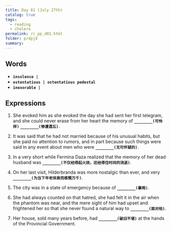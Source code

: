 ```yaml
---
title: Day 81 (July 27th)
catalog: true
tags: 
  - reading
  - cholera
permalink: /r_pp_d81.html
folder: prdpjd
summary: 
---
```


## Words

-   <b data-toggle="tooltip" data-original-title="{{site.data.glossary.insolence}}">`insolence | `</b>
-   <b data-toggle="tooltip" data-original-title="{{site.data.glossary.ostentatious}}">`ostentatious | ostentatious pedestal`</b>
-   <b data-toggle="tooltip" data-original-title="{{site.data.glossary.inexorable}}">`inexorable | `</b>



## Expressions

1.  She evoked him as she evoked the day she had sent her first telegram, and she could never erase from her heart the memory of <b data-toggle="tooltip" data-original-title="{{site.data.answers.81_a}}">`________(可怜样)`</b> <b data-toggle="tooltip" data-original-title="{{site.data.answers.81_a2}}">`________(惨遭遗忘)`</b>.

2.  It was said that he had not married because of his unusual habits, but she paid no attention to rumors, and in part because such things were said in any event about men who were <b data-toggle="tooltip" data-original-title="{{site.data.answers.81_b}}">`________(无可怀疑的)`</b>.

3.  In a very short while Fermina Daza realized that the memory of her dead husband was <b data-toggle="tooltip" data-original-title="{{site.data.answers.81_c}}">`________(不仅经得起火烧，还经得住时间的流逝)`</b>.

4.  On her last visit, Hilderbranda was more nostalgic than ever, and very <b data-toggle="tooltip" data-original-title="{{site.data.answers.81_d}}">`________(为当下年老体衰而感慨万千)`</b>.

5.  The city was in a state of emergency because of <b data-toggle="tooltip" data-original-title="{{site.data.answers.81_e}}">`________(暴雨)`</b>.

6.  She had always counted on that hatred, she had felt it in the air when the phantom was near, and the mere sight of him had upset and frightened her so that she never found a natural way to <b data-toggle="tooltip" data-original-title="{{site.data.answers.81_f}}">`________(面对他)`</b>.

7.  Her house, sold many years before, had <b data-toggle="tooltip" data-original-title="{{site.data.answers.81_g}}">`________(破旧不堪)`</b> at the hands of the Provincial Government.